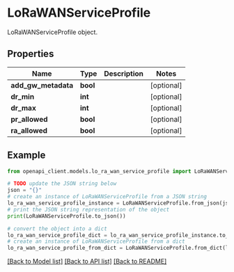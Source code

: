 # LoRaWANServiceProfile

LoRaWANServiceProfile object.

## Properties

Name | Type | Description | Notes
------------ | ------------- | ------------- | -------------
**add_gw_metadata** | **bool** |  | [optional] 
**dr_min** | **int** |  | [optional] 
**dr_max** | **int** |  | [optional] 
**pr_allowed** | **bool** |  | [optional] 
**ra_allowed** | **bool** |  | [optional] 

## Example

```python
from openapi_client.models.lo_ra_wan_service_profile import LoRaWANServiceProfile

# TODO update the JSON string below
json = "{}"
# create an instance of LoRaWANServiceProfile from a JSON string
lo_ra_wan_service_profile_instance = LoRaWANServiceProfile.from_json(json)
# print the JSON string representation of the object
print(LoRaWANServiceProfile.to_json())

# convert the object into a dict
lo_ra_wan_service_profile_dict = lo_ra_wan_service_profile_instance.to_dict()
# create an instance of LoRaWANServiceProfile from a dict
lo_ra_wan_service_profile_from_dict = LoRaWANServiceProfile.from_dict(lo_ra_wan_service_profile_dict)
```
[[Back to Model list]](../README.md#documentation-for-models) [[Back to API list]](../README.md#documentation-for-api-endpoints) [[Back to README]](../README.md)


